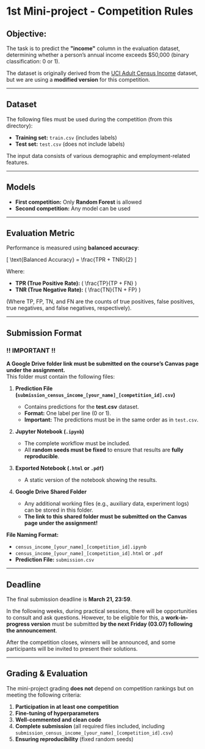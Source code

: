 # 1st Mini-project - Competition Rules

## **Objective:**  
The task is to predict the **"income"** column in the evaluation dataset, determining whether a person’s annual income exceeds $50,000 (binary classification: 0 or 1).  

The dataset is originally derived from the [UCI Adult Census Income](https://www.kaggle.com/datasets/uciml/adult-census-income/data)  dataset, but we are using a **modified version** for this competition.  

---

## **Dataset**  
The following files must be used during the competition (from this directory):

- **Training set:** `train.csv` (includes labels)  
- **Test set:** `test.csv` (does not include labels)  

The input data consists of various demographic and employment-related features.

---

## **Models**  
- **First competition:** Only **Random Forest** is allowed  
- **Second competition:** Any model can be used  

---

## **Evaluation Metric**  
Performance is measured using **balanced accuracy**:

\[
\text{Balanced Accuracy} = \frac{TPR + TNR}{2}
\]

Where:  
- **TPR (True Positive Rate):** \( \frac{TP}{TP + FN} \)  
- **TNR (True Negative Rate):** \( \frac{TN}{TN + FP} \)  

(Where TP, FP, TN, and FN are the counts of true positives, false positives, true negatives, and false negatives, respectively).

---

## **Submission Format**  

### **‼ IMPORTANT ‼**  
**A Google Drive folder link must be submitted on the course’s Canvas page under the assignment.**  
This folder must contain the following files:

1. **Prediction File (`submission_census_income_[your_name]_[competition_id].csv`)**  
   - Contains predictions for the **test.csv** dataset.  
   - **Format:** One label per line (0 or 1).  
   - **Important:** The predictions must be in the same order as in `test.csv`.  

2. **Jupyter Notebook (`.ipynb`)**  
   - The complete workflow must be included.  
   - All **random seeds must be fixed** to ensure that results are **fully reproducible**.  

3. **Exported Notebook (`.html` or `.pdf`)**  
   - A static version of the notebook showing the results.  

4. **Google Drive Shared Folder**  
   - Any additional working files (e.g., auxiliary data, experiment logs) can be stored in this folder.  
   - **The link to this shared folder must be submitted on the Canvas page under the assignment!**  

**File Naming Format:**  
- `census_income_[your_name]_[competition_id].ipynb`  
- `census_income_[your_name]_[competition_id].html` or `.pdf`  
- **Prediction File:** `submission.csv`  

---

## **Deadline**  
The final submission deadline is **March 21, 23:59**.  

In the following weeks, during practical sessions, there will be opportunities to consult and ask questions. However, to be eligible for this, a **work-in-progress version** must be submitted **by the next Friday (03.07) following the announcement**.  

After the competition closes, winners will be announced, and some participants will be invited to present their solutions.

---

## **Grading & Evaluation**  
The mini-project grading **does not** depend on competition rankings but on meeting the following criteria:

1. **Participation in at least one competition**  
2. **Fine-tuning of hyperparameters**  
3. **Well-commented and clean code**  
4. **Complete submission** (all required files included, including `submission_census_income_[your_name]_[competition_id].csv`)  
5. **Ensuring reproducibility** (fixed random seeds)  
